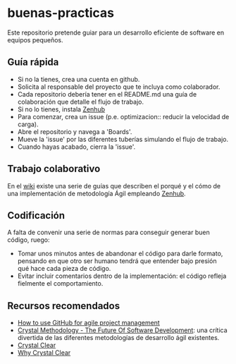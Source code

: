 # buenas-practicas

  Este repositorio pretende guiar para un desarrollo eficiente de software en equipos pequeños.

## Guía rápida
  - Si no la tienes, crea una cuenta en github.
  - Solicita al responsable del proyecto que te incluya como colaborador.
  - Cada repositorio debería tener en el README.md una guía de colaboración que detalle el flujo de trabajo.
  - Si no lo tienes, instala [Zenhub](https://www.zenhub.com/)
  - Para comenzar, crea un issue (p.e. optimizacion:: reducir la velocidad de carga).
  - Abre el repositorio y navega a 'Boards'.
  - Mueve la 'issue' por las diferentes tuberías simulando el flujo de trabajo.
  - Cuando hayas acabado, cierra la 'issue'.

## Trabajo colaborativo

  En el [wiki](https://github.com/haicku/buenas-practicas/wiki) existe una serie de guías que describen el porqué
  y el cómo de una implementación de metodología Ágil empleando [Zenhub](https://www.zenhub.com/).

## Codificación
  A falta de convenir una serie de normas para conseguir generar buen código, ruego:
  - Tomar unos minutos antes de abandonar el código para darle formato, pensando en que otro ser humano
  tendrá que entender bajo presión qué hace cada pieza de código.
  - Evitar incluir comentarios dentro de la implementación: el código refleja fielmente el comportamiento.

## Recursos recomendados

  - [How to use GitHub for agile project management](https://www.zenhub.com/blog/how-to-use-github-agile-project-management/?utm_source=mixpanel&utm_medium=medium&utm_content=users&utm_campaign=ebook1)
  - [Crystal Methodology - The Future Of Software Development](https://youtu.be/QRg9R4eaqBk): una crítica divertida de las diferentes metodologías de desarrollo ágil existentes.
  - [Crystal Clear ](https://en.wikipedia.org/wiki/Crystal_Clear_(software_development))
  - [Why Crystal Clear](http://agilekiwi.com/other/agile/crystal-clear-methodology)
